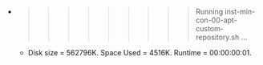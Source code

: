* >>>>>>>>> Running inst-min-con-00-apt-custom-repository.sh ...
  * Disk size = 562796K. Space Used = 4516K. Runtime = 00:00:00:01.
